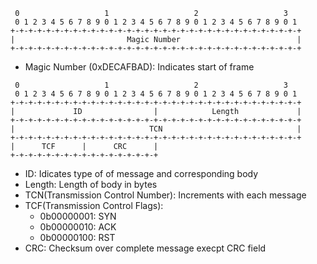 
```
 0                   1                   2                   3   
 0 1 2 3 4 5 6 7 8 9 0 1 2 3 4 5 6 7 8 9 0 1 2 3 4 5 6 7 8 9 0 1 
+-+-+-+-+-+-+-+-+-+-+-+-+-+-+-+-+-+-+-+-+-+-+-+-+-+-+-+-+-+-+-+-+
|                         Magic Number                          |
+-+-+-+-+-+-+-+-+-+-+-+-+-+-+-+-+-+-+-+-+-+-+-+-+-+-+-+-+-+-+-+-+
```

* Magic Number (0xDECAFBAD): Indicates start of frame

``` 
 0                   1                   2                   3
 0 1 2 3 4 5 6 7 8 9 0 1 2 3 4 5 6 7 8 9 0 1 2 3 4 5 6 7 8 9 0 1
+-+-+-+-+-+-+-+-+-+-+-+-+-+-+-+-+-+-+-+-+-+-+-+-+-+-+-+-+-+-+-+-+
|             ID                |            Length             |
+-+-+-+-+-+-+-+-+-+-+-+-+-+-+-+-+-+-+-+-+-+-+-+-+-+-+-+-+-+-+-+-+
|                              TCN                              |
+-+-+-+-+-+-+-+-+-+-+-+-+-+-+-+-+-+-+-+-+-+-+-+-+-+-+-+-+-+-+-+-+
|      TCF      |      CRC      |
+-+-+-+-+-+-+-+-+-+-+-+-+-+-+-+-+
```

* ID: Idicates type of of message and corresponding body
* Length: Length of body in bytes
* TCN(Transmission Control Number): Increments with each message
* TCF(Transmission Control Flags):
    * 0b00000001: SYN
    * 0b00000010: ACK
    * 0b00000100: RST
* CRC: Checksum over complete message execpt CRC field
